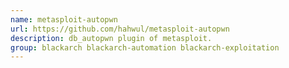 ```yaml
---
name: metasploit-autopwn
url: https://github.com/hahwul/metasploit-autopwn
description: db_autopwn plugin of metasploit.
group: blackarch blackarch-automation blackarch-exploitation
---
```

